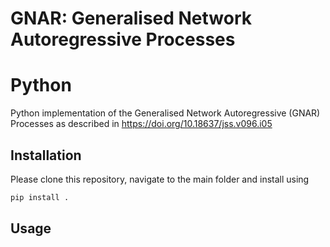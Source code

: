 # GNAR: Generalised Network Autoregressive Processes
# Python

Python implementation of the Generalised Network Autoregressive (GNAR) Processes as described in https://doi.org/10.18637/jss.v096.i05

## Installation
Please clone this repository, navigate to the main folder and install using
```bash
pip install .
```

## Usage 

